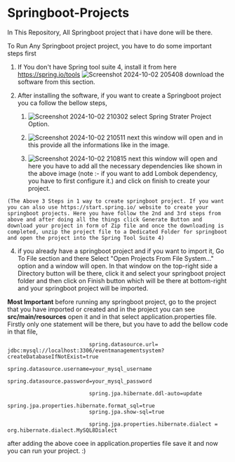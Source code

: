 # Springboot-Projects

In This Repository, All Springboot project that i have done will be there.

To Run Any Springboot project project, you have to do some important steps first

  1. If You don't have Spring tool suite 4, install it from here https://spring.io/tools ![Screenshot 2024-10-02 205408](https://github.com/user-attachments/assets/f074850b-3f93-4f62-afc3-51a6b80e58a8) download the software from this section.
  
  2. After installing the software, if you want to create a Springboot project you ca follow the bellow steps,
     
     1. ![Screenshot 2024-10-02 210302](https://github.com/user-attachments/assets/c7cb8e22-cc26-48b4-a385-71956365a1bf)
        select Spring Strater Project Option.
        
     2. ![Screenshot 2024-10-02 210511](https://github.com/user-attachments/assets/c3095363-d828-40f9-bd1a-0328a36a41eb)
        next this window will open and in this provide all the informations like in the image.
        
     3. ![Screenshot 2024-10-02 210815](https://github.com/user-attachments/assets/c3572fd8-e504-437e-b8bb-f7c46bd4538a)
        next this window will open and here you have to add all the necessary dependencies like shown in the above image (note :- if you want to add Lombok                 dependency, you have to first configure it.) and click on finish to create your project.


    (The Above 3 Steps in 1 way to create springboot project. If you want you can also use https://start.spring.io/ website to create your springboot projects. Here you have follow the 2nd and 3rd steps from above and after doing all the things click Generate Button and download your project in form of Zip file and once the downloading is completed, unzip the project file to a Dedicated Folder for springboot and open the project into the Spring Tool Suite 4)

  
  4. if you already have a springboot project and if you want to import it, Go To File section and there Select "Open Projects From File System..." option and a window will open. In that window on the top-right side a Directory button will be there, click it and select your springboot project folder and then click on Finish button which will be there at bottom-right and your springboot project will be imported.

****Most Important****
before running any springboot project, go to the project that you have imported or created and in the project you can see **src/main/resources** open it and in that select application.properties file. Firstly only one statement will be there, but you have to add the bellow code in that file,

                              spring.datasource.url= jdbc:mysql://localhost:3306/eventmanagementsystem?createDatabaseIfNotExist=true
                              spring.datasource.username=your_mysql_username
                              spring.datasource.password=your_mysql_password
                              
                              spring.jpa.hibernate.ddl-auto=update
                              spring.jpa.properties.hibernate.format_sql=true
                              spring.jpa.show-sql=true
                              
                              spring.jpa.properties.hibernate.dialect = org.hibernate.dialect.MySQL8Dialect

after adding the above coee in application.properties file save it and now you can run your project. :)
